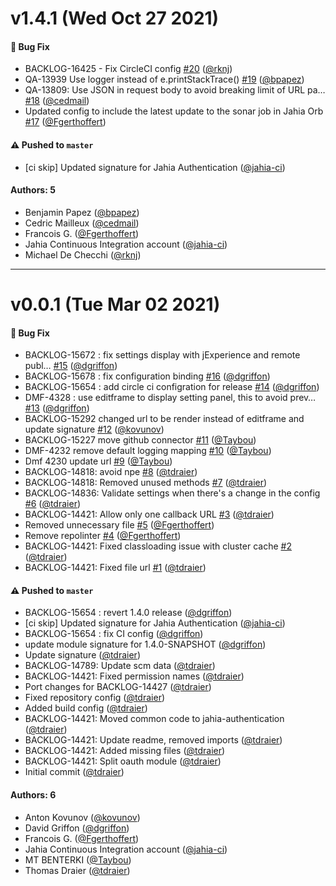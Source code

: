 # v1.4.1 (Wed Oct 27 2021)

#### 🐛 Bug Fix

- BACKLOG-16425 - Fix CircleCI config [#20](https://github.com/Jahia/jahia-authentication/pull/20) ([@rknj](https://github.com/rknj))
- QA-13939 Use logger instead of e.printStackTrace() [#19](https://github.com/Jahia/jahia-authentication/pull/19) ([@bpapez](https://github.com/bpapez))
- QA-13809: Use JSON in request body to avoid breaking  limit of URL pa… [#18](https://github.com/Jahia/jahia-authentication/pull/18) ([@cedmail](https://github.com/cedmail))
- Updated config to include the latest update to the sonar job in Jahia Orb [#17](https://github.com/Jahia/jahia-authentication/pull/17) ([@Fgerthoffert](https://github.com/Fgerthoffert))

#### ⚠️ Pushed to `master`

- [ci skip] Updated signature for Jahia Authentication ([@jahia-ci](https://github.com/jahia-ci))

#### Authors: 5

- Benjamin Papez ([@bpapez](https://github.com/bpapez))
- Cedric Mailleux ([@cedmail](https://github.com/cedmail))
- Francois G. ([@Fgerthoffert](https://github.com/Fgerthoffert))
- Jahia Continuous Integration account ([@jahia-ci](https://github.com/jahia-ci))
- Michael De Checchi ([@rknj](https://github.com/rknj))

---

# v0.0.1 (Tue Mar 02 2021)

#### 🐛 Bug Fix

- BACKLOG-15672 : fix settings display with jExperience and remote publ… [#15](https://github.com/Jahia/jahia-authentication/pull/15) ([@dgriffon](https://github.com/dgriffon))
- BACKLOG-15678 : fix configuration binding [#16](https://github.com/Jahia/jahia-authentication/pull/16) ([@dgriffon](https://github.com/dgriffon))
- BACKLOG-15654 : add circle ci configration for release [#14](https://github.com/Jahia/jahia-authentication/pull/14) ([@dgriffon](https://github.com/dgriffon))
- DMF-4328 : use editframe to display setting panel, this to avoid prev… [#13](https://github.com/Jahia/jahia-authentication/pull/13) ([@dgriffon](https://github.com/dgriffon))
- BACKLOG-15292 changed url to be render instead of editframe and update signature [#12](https://github.com/Jahia/jahia-authentication/pull/12) ([@kovunov](https://github.com/kovunov))
- BACKLOG-15227 move github connector [#11](https://github.com/Jahia/jahia-authentication/pull/11) ([@Taybou](https://github.com/Taybou))
- DMF-4232 remove default logging mapping [#10](https://github.com/Jahia/jahia-authentication/pull/10) ([@Taybou](https://github.com/Taybou))
- Dmf 4230 update url [#9](https://github.com/Jahia/jahia-authentication/pull/9) ([@Taybou](https://github.com/Taybou))
- BACKLOG-14818: avoid npe [#8](https://github.com/Jahia/jahia-authentication/pull/8) ([@tdraier](https://github.com/tdraier))
- BACKLOG-14818: Removed unused methods [#7](https://github.com/Jahia/jahia-authentication/pull/7) ([@tdraier](https://github.com/tdraier))
- BACKLOG-14836: Validate settings when there's a change in the config [#6](https://github.com/Jahia/jahia-authentication/pull/6) ([@tdraier](https://github.com/tdraier))
- BACKLOG-14421: Allow only one callback URL [#3](https://github.com/Jahia/jahia-authentication/pull/3) ([@tdraier](https://github.com/tdraier))
- Removed unnecessary file [#5](https://github.com/Jahia/jahia-authentication/pull/5) ([@Fgerthoffert](https://github.com/Fgerthoffert))
- Remove repolinter [#4](https://github.com/Jahia/jahia-authentication/pull/4) ([@Fgerthoffert](https://github.com/Fgerthoffert))
- BACKLOG-14421: Fixed classloading issue with cluster cache [#2](https://github.com/Jahia/jahia-authentication/pull/2) ([@tdraier](https://github.com/tdraier))
- BACKLOG-14421: Fixed file url [#1](https://github.com/Jahia/jahia-authentication/pull/1) ([@tdraier](https://github.com/tdraier))

#### ⚠️ Pushed to `master`

- BACKLOG-15654 : revert 1.4.0 release ([@dgriffon](https://github.com/dgriffon))
- [ci skip] Updated signature for Jahia Authentication ([@jahia-ci](https://github.com/jahia-ci))
- BACKLOG-15654 : fix CI config ([@dgriffon](https://github.com/dgriffon))
- update module signature for 1.4.0-SNAPSHOT ([@dgriffon](https://github.com/dgriffon))
- Update signature ([@tdraier](https://github.com/tdraier))
- BACKLOG-14789: Update scm data ([@tdraier](https://github.com/tdraier))
- BACKLOG-14421: Fixed permission names ([@tdraier](https://github.com/tdraier))
- Port changes for BACKLOG-14427 ([@tdraier](https://github.com/tdraier))
- Fixed repository config ([@tdraier](https://github.com/tdraier))
- Added build config ([@tdraier](https://github.com/tdraier))
- BACKLOG-14421: Moved common code to jahia-authentication ([@tdraier](https://github.com/tdraier))
- BACKLOG-14421: Update readme, removed imports ([@tdraier](https://github.com/tdraier))
- BACKLOG-14421: Added missing files ([@tdraier](https://github.com/tdraier))
- BACKLOG-14421: Split oauth module ([@tdraier](https://github.com/tdraier))
- Initial commit ([@tdraier](https://github.com/tdraier))

#### Authors: 6

- Anton Kovunov ([@kovunov](https://github.com/kovunov))
- David Griffon ([@dgriffon](https://github.com/dgriffon))
- Francois G. ([@Fgerthoffert](https://github.com/Fgerthoffert))
- Jahia Continuous Integration account ([@jahia-ci](https://github.com/jahia-ci))
- MT BENTERKI ([@Taybou](https://github.com/Taybou))
- Thomas Draier ([@tdraier](https://github.com/tdraier))
